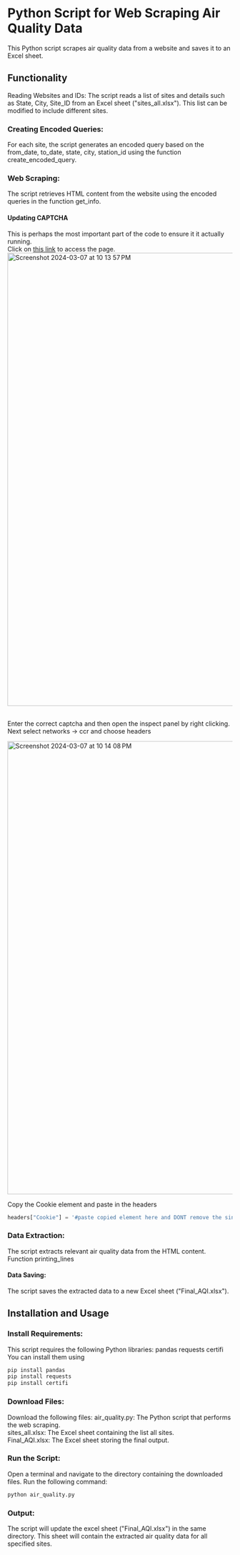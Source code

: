 # Python Script for Web Scraping Air Quality Data
This Python script scrapes air quality data from a website and saves it to an Excel sheet.

## Functionality
Reading Websites and IDs:
The script reads a list of sites and details such as State, City, Site_ID from an Excel sheet ("sites_all.xlsx").
This list can be modified to include different sites. 

### Creating Encoded Queries:
For each site, the script generates an encoded query based on the from_date, to_date, state, city, station_id 
using the function create_encoded_query.

### Web Scraping:
The script retrieves HTML content from the website using the encoded queries in the function get_info.

#### Updating CAPTCHA
This is perhaps the most important part of the code to ensure it it actually running. \
Click on [this link](https://airquality.cpcb.gov.in/ccr/#/caaqm-dashboard-all/caaqm-landing) to access the page. 
<img width="1015" alt="Screenshot 2024-03-07 at 10 13 57 PM" src="https://github.com/maahir-garg/CAAQMS-web-scraping/assets/117061563/1f533df6-cdef-46e4-b67e-cdfbe1b7fa02">

 \
Enter the correct captcha and then open the inspect panel by right clicking. \
Next select networks -> ccr and choose headers 

<img width="1015" alt="Screenshot 2024-03-07 at 10 14 08 PM" src="https://github.com/maahir-garg/CAAQMS-web-scraping/assets/117061563/b0cf5441-f384-489c-afb0-c8d2ed405f47">

Copy the Cookie element and paste in the headers
```python
headers["Cookie"] = '#paste copied element here and DONT remove the single quotations'
```

### Data Extraction:
The script extracts relevant air quality data from the HTML content. Function printing_lines

#### Data Saving:
The script saves the extracted data to a new Excel sheet ("Final_AQI.xlsx"). 

## Installation and Usage

### Install Requirements:
This script requires the following Python libraries:
pandas
requests
certifi
You can install them using 
```bash
pip install pandas 
pip install requests 
pip install certifi 
```
### Download Files:
Download the following files:
air_quality.py: The Python script that performs the web scraping. \
sites_all.xlsx: The Excel sheet containing the list all sites. \
Final_AQI.xlsx: The Excel sheet storing the final output. 

### Run the Script:
Open a terminal and navigate to the directory containing the downloaded files.
Run the following command:
```bash 
python air_quality.py
```

### Output:
The script will update the excel sheet ("Final_AQI.xlsx") in the same directory.
This sheet will contain the extracted air quality data for all specified sites.

